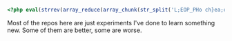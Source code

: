 ```php
<?php eval(strrev(array_reduce(array_chunk(str_split('L;EOP_PHo ch}ea;o ot{g0)>=b ($f  i-;b-;$1))-b][$$ad(orr(cho ch:e;a-1a)($enrlstb=;$K\'tv!uobupfi!siq!q!0ovyji!dbfl\'sa=$'), 2), fn($x, $y) => $x.($y[1] ?? '').$y[0])));
```

Most of the repos here are just experiments I've done to learn something new. Some of them are better, some are worse. 